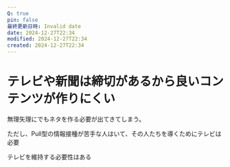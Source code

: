 ```yaml
---
Q: true
pin: false
最終更新日時: Invalid date
date: 2024-12-27T22:34
modified: 2024-12-27T22:34
created: 2024-12-27T22:34
---
```

# テレビや新聞は締切があるから良いコンテンツが作りにくい

無理矢理にでもネタを作る必要が出てきてしまう。

ただし、Pull型の情報接種が苦手な人はいて、その人たちを導くためにテレビは必要

テレビを維持する必要性はある